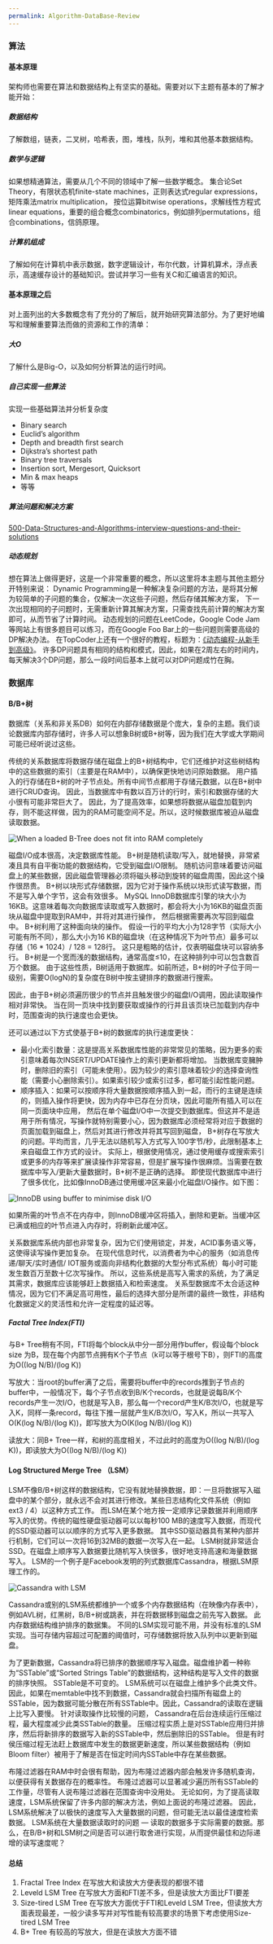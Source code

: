 ```yaml
---
permalink: Algorithm-DataBase-Review
---
```

### 算法
#### 基本原理
架构师也需要在算法和数据结构上有坚实的基础。需要对以下主题有基本的了解才能开始：
##### 数据结构
了解数组，链表，二叉树，哈希表，图，堆栈，队列，堆和其他基本数据结构。
##### 数学与逻辑
如果想精通算法，需要从几个不同的领域中了解一些数学概念。
集合论Set Theory，有限状态机finite-state machines，正则表达式regular expressions，矩阵乘法matrix multiplication，
按位运算bitwise operations，求解线性方程式linear equations，重要的组合概念combinatorics，例如排列permutations，组合combinations，信鸽原理。
##### 计算机组成
了解如何在计算机中表示数据，数字逻辑设计，布尔代数，计算机算术，浮点表示，高速缓存设计的基础知识。尝试并学习一些有关C和汇编语言的知识。

#### 基本原理之后
对上面列出的大多数概念有了充分的了解后，就开始研究算法部分。为了更好地编写和理解重要算法而做的资源和工作的清单：
##### 大O
了解什么是Big-O，以及如何分析算法的运行时间。
##### 自己实现一些算法
实现一些基础算法并分析复杂度

* Binary search
* Euclid’s algorithm
* Depth and breadth first search
* Dijkstra’s shortest path
* Binary tree traversals
* Insertion sort, Mergesort, Quicksort
* Min & max heaps
* 等等

##### 算法问题和解决方案
[500-Data-Structures-and-Algorithms-interview-questions-and-their-solutions](https://www.quora.com/q/techiedelight/500-Data-Structures-and-Algorithms-interview-questions-and-their-solutions)

##### 动态规划
想在算法上做得更好，这是一个非常重要的概念，所以这里将本主题与其他主题分开特别来说：
Dynamic Programming是一种解决复杂问题的方法，是将其分解为较简单的子问题的集合，仅解决一次这些子问题，然后存储其解决方案，
下一次出现相同的子问题时，无需重新计算其解决方案，只需查找先前计算的解决方案即可，从而节省了计算时间。
动态规划的问题在LeetCode，Google Code Jam等网站上有很多题目可以练习，而在Google Foo Bar上的一些问题则需要高级的DP解决办法。
在TopCoder上还有一个很好的教程，标题为：[《动态编程-从新手到高级》](https://www.topcoder.com/community/competitive-programming/tutorials/dynamic-programming-from-novice-to-advanced/)。
许多DP问题具有相同的结构和模式，因此，如果在2周左右的时间内，每天解决3个DP问题，那么一段时间后基本上就可以对DP问题成竹在胸。

### 数据库
#### B/B+树
数据库（关系和非关系DB）如何在内部存储数据是个庞大，复杂的主题。我们谈论数据库内部存储时，许多人可以想象B树或B+树等，因为我们在大学或大学期间可能已经听说过这些。

传统的关系数据库将数据存储在磁盘上的B+树结构中，它们还维护对这些树结构中的这些数据的索引（主要是在RAM中），以确保更快地访问原始数据。
用户插入的行存储在B+树的叶子节点处。所有中间节点都用于存储元数据，以在B+树中进行CRUD查询。
因此，当数据库中有数以百万计的行时，索引和数据存储的大小很有可能非常巨大了。
因此，为了提高效率，如果想将数据从磁盘加载到内存，则不能这样做，因为的RAM可能空间不足。所以，这时候数据库被迫从磁盘读取数据。

![When a loaded B-Tree does not fit into RAM completely](/assets/img/blogs/2020-07-25/db1.png)

磁盘I/O成本很高，决定数据库性能。 B+树是随机读取/写入，就地替换，非常紧凑且具有自平衡功能的数据结构，它受到磁盘I/O限制。
随机访问意味着要访问磁盘上的某些数据，因此磁盘管理器必须将磁头移动到旋转的磁盘周围，因此这个操作很昂贵。
B+树以块形式存储数据，因为它对于操作系统以块形式读写数据，而不是写入单个字节，这会有效很多。 
MySQL InnoDB数据库引擎的块大小为16KB。这意味着每次向数据库读取或写入数据时，都会将大小为16KB的磁盘页面块从磁盘中提取到RAM中，并将对其进行操作，
然后根据需要再次写回到磁盘中。 B+树利用了这种面向块的操作。
假设一行的平均大小为128字节（实际大小可能有所不同），那么大小为16 KB的磁盘块（在这种情况下为叶节点）最多可以存储（16 * 1024）/ 128 = 128行。
这只是粗略的估计，仅表明磁盘块可以容纳多行。 
B+树是一个宽而浅的数据结构，通常高度≤10，在这种排列中可以包含数百万个数据。
由于这些性质，B树适用于数据库。如前所述，B+树的叶子位于同一级别，需要O(logN)的复杂度在B树中按主键排序的数据进行搜索。

因此，由于B+树必须遍历很少的节点并且触发很少的磁盘I/O调用，因此读取操作相对非常快。
当在同一页块中找到要获取或操作的行并且该页块已加载到内存中时，范围查询的执行速度也会更快。

还可以通过以下方式使基于B+树的数据库的执行速度更快：
* 最小化索引数量：这是提高关系数据库性能的非常常见的策略，因为更多的索引意味着每次INSERT/UPDATE操作上的索引更新都将增加。
当数据库变臃肿时，删除旧的索引（可能未使用）。因为较少的索引意味着较少的选择查询性能（需要小心删除索引）。如果索引较少或索引过多，都可能引起性能问题。
* 顺序插入：如果可以按顺序将大量数据按顺序插入到一起，而行的主键是连续的，则插入操作将更快，因为内存中已存在分页块，因此可能所有插入可以在同一页面块中应用，
然后在单个磁盘I/O中一次提交到数据库。但这并不是适用于所有情况，写操作就特别需要小心，因为数据库必须经常将对应于数据的页面加载到磁盘上，然后对其进行修改并将其写回到磁盘，
B+树存在写放大的问题。平均而言，几乎无法以随机写入方式写入100字节/秒，此限制基本上来自磁盘工作方式的设计。
实际上，根据使用情况，通过使用缓存或搜索索引或更多的内存等来扩展读操作非常容易，但是扩展写操作很麻烦。当需要在数据库中写入/更新大量数据时，B+树不是正确的选择。
即使现代数据库中进行了很多优化，比如像InnoDB通过使用缓冲区来最小化磁盘I/O操作。如下图：

![InnoDB using buffer to minimise disk I/O](/assets/img/blogs/2020-07-25/db2.png)

如果所需的叶节点不在内存中，则InnoDB缓冲区将插入，删除和更新。当缓冲区已满或相应的叶节点进入内存时，将刷新此缓冲区。

关系数据库系统内部也非常复杂，因为它们使用锁定，并发，ACID事务语义等，这使得读写操作更加复杂。
在现代信息时代，以消费者为中心的服务（如消息传递/聊天/实时通信/ IOT服务或面向非结构化数据的大型分布式系统）每小时可能发生数百万至数十亿次写操作。
所以，这些系统是高写入需求的系统，为了满足其需求，数据库应该能够赶上数据插入和检索速度。
关系型数据库不太合适这种情况，因为它们不满足高可用性，最后的选择大部分是所谓的最终一致性，非结构化数据定义的灵活性和允许一定程度的延迟等。

##### Factal Tree Index(FTI)
与B+ Tree稍有不同，FTI将每个block从中分一部分用作buffer，假设每个block size 为B，现在每个内部节点拥有K个子节点（k可以等于根号下B），则FTI的高度为O((log N/B)/(log K))

写放大：当root的buffer满了之后，需要将buffer中的records推到子节点的buffer中，一般情况下，每个子节点收到B/K个records，也就是说每B/K个records产生一次I/O，也就是写入B，那么每一个record产生K/B次I/O，也就是写入K，同样一条record，每往下推一层就产生K/B次I/O，写入K，所以一共写入O(K(log N/B)/(log K))，即写放大为O(K(log N/B)/(log K))

读放大：同B+ Tree一样，和树的高度相关，不过此时的高度为O((log N/B)/(log K))，即读放大为O((log N/B)/(log K))

#### Log Structured Merge Tree （LSM）
LSM不像B/B+树这样的数据结构，它没有就地替换数据，即：一旦将数据写入磁盘中的某个部分，就永远不会对其进行修改。某些日志结构化文件系统（例如ext3 / 4）以这种方式工作。
而LSM在某个地方按一定顺序记录数据并利用顺序写入的优势。传统的磁性硬盘驱动器可以以每秒100 MB的速度写入数据，而现代的SSD驱动器可以以顺序的方式写入更多数据。
其中SSD驱动器具有某种内部并行机制，它们可以一次将16到32MB的数据一次写入在一起。 
LSM树就非常适合SSD。在磁盘上顺序写入数据要比随机写入快很多，很好地支持高速和海量数据写入。
LSM的一个例子是Facebook发明的列式数据库Cassandra，根据LSM原理工作的。

![Cassandra with LSM](/assets/img/blogs/2020-07-25/db2.png)

Cassandra或别的LSM系统都维护一个或多个内存数据结构（在映像内存表中），例如AVL树，红黑树，B/B+树或跳表，并在将数据移到磁盘之前先写入数据。
此内存数据结构维护排序的数据集。
不同的LSM实现可能不用，并没有标准的LSM实现。当可存储内容超过可配置的阈值时，可存储数据将放入队列中以更新到磁盘。

为了更新数据，Cassandra将已排序的数据顺序写入磁盘。磁盘维护着一种称为“SSTable”或“Sorted Strings Table”的数据结构，这种结构是写入文件的数据的排序快照。 
SSTable是不可变的。 LSM系统可以在磁盘上维护多个此类文件。
因此，如果在memtable中找不到数据，Cassandra就会扫描所有磁盘上的SSTable，因为数据可能分散在所有SSTable中。因此，Cassandra的读取在逻辑上比写入要慢。
针对读取操作比较慢的问题， Cassandra在后台连续运行压缩过程，最大程度减少此类SSTable的数量。
压缩过程实质上是对SSTable应用归并排序，然后将新排序的数据写入新的SSTable中，然后删除旧的SSTable。
但是有时侯压缩过程无法赶上数据库中发生的数据更新速度，所以某些数据结构（例如Bloom filter）被用于了解是否在恒定时间内SSTable中存在某些数据。

布隆过滤器在RAM中时会很有帮助，因为布隆过滤器内部会触发许多随机查询，以便获得有关数据存在的概率性。
布隆过滤器可以显著减少遍历所有SSTable的工作量，尽管有人说布隆过滤器在范围查询中没用处。
无论如何，为了提高读取速度，LSM系统保留了许多内部的解决方法，例如上面说的布隆过滤器。
因此，LSM系统解决了以极快的速度写入大量数据的问题，但可能无法以最佳速度检索数据。 
LSM系统在大量数据读取时的问题 — 读取的数据多于实际需要的数据。那么，在B/B+树和LSM树之间是否可以进行取舍进行实现，从而提供最佳和边际递增的读写速度呢？

#### 总结
1. Fractal Tree Index 在写放大和读放大方便表现的都很不错
2. Leveld LSM Tree 在写放大方面和FTI差不多，但是读放大方面比FTI要差
3. Size-tired LSM Tree 在写放大方面优于FTI和Leveld LSM Tree，但读放大方面表现最差，一般少读多写并对写性能有较高要求的场景下考虑使用Size-tired LSM Tree
4. B+ Tree 有较高的写放大，但是在读放大方面不错